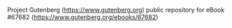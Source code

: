 Project Gutenberg (https://www.gutenberg.org) public repository for
eBook #67682 (https://www.gutenberg.org/ebooks/67682)
